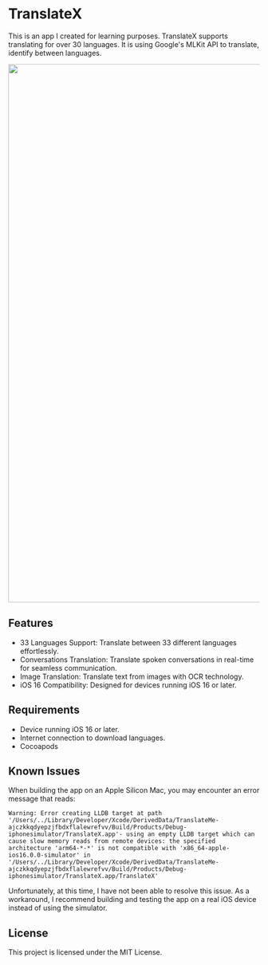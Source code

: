 # TranslateX

This is an app I created for learning purposes. TranslateX supports translating for over 30 languages. It is using Google's MLKit API to translate, identify between languages.

<p align="center">
<img src="https://github.com/Pistifeju/TranslateX/blob/main/screenshots.png" width="1080"/>
</p>

## Features

* 33 Languages Support: Translate between 33 different languages effortlessly.
* Conversations Translation: Translate spoken conversations in real-time for seamless communication.
* Image Translation: Translate text from images with OCR technology.
* iOS 16 Compatibility: Designed for devices running iOS 16 or later.

## Requirements

* Device running iOS 16 or later.
* Internet connection to download languages.
* Cocoapods

## Known Issues

When building the app on an Apple Silicon Mac, you may encounter an error message that reads:

`Warning: Error creating LLDB target at path '/Users/../Library/Developer/Xcode/DerivedData/TranslateMe-ajczkkqdyepzjfbdxflalewrefvv/Build/Products/Debug-iphonesimulator/TranslateX.app'- using an empty LLDB target which can cause slow memory reads from remote devices: the specified architecture 'arm64-*-*' is not compatible with 'x86_64-apple-ios16.0.0-simulator' in '/Users/../Library/Developer/Xcode/DerivedData/TranslateMe-ajczkkqdyepzjfbdxflalewrefvv/Build/Products/Debug-iphonesimulator/TranslateX.app/TranslateX'`

Unfortunately, at this time, I have not been able to resolve this issue. As a workaround, I recommend building and testing the app on a real iOS device instead of using the simulator.

## License

This project is licensed under the MIT License.
